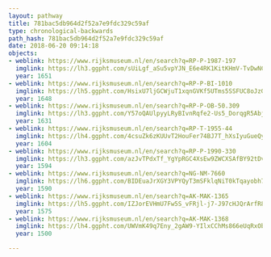 ```yaml
---
layout: pathway
title: 781bac5db964d2f52a7e9fdc329c59af
type: chronological-backwards
path_hash: 781bac5db964d2f52a7e9fdc329c59af
date: 2018-06-20 09:14:18
objects:
- weblink: https://www.rijksmuseum.nl/en/search?q=RP-P-1987-197
  imglink: https://lh3.ggpht.com/sUiLgf_aSu5vpYJN_E6e4RK1KitKHmV-TvDwNCOr3IHqHB-5PNt83aW3yrZG_SFq7OxoiqXE82CANgXdxKJGMo0_iQ=s200
  year: 1651
- weblink: https://www.rijksmuseum.nl/en/search?q=RP-P-BI-1010
  imglink: https://lh5.ggpht.com/HsixU7ljGCWjuT1xqnGVKf5UTms5SSFUC8oJzGXaH_Eh8BPpzspTC4cszhKMFVnsm_vHQ3FSmrhGRBQmbpyNNXr2lg=s200
  year: 1648
- weblink: https://www.rijksmuseum.nl/en/search?q=RP-P-OB-50.309
  imglink: https://lh3.ggpht.com/Y57oQAUlpyyLRyBIvnRqfe2-Us5_DorqgR5AbjCp99fPhOp8I2r7XyEuzJY6uYa3Oino6j7QkC8mP9vsw2Y_g1aSySo3=s200
  year: 1631
- weblink: https://www.rijksmuseum.nl/en/search?q=RP-T-1955-44
  imglink: https://lh4.ggpht.com/4csuZk6zKUUvT2HouFer74BJ7T_hXsIyuGueQyDtamNaT8QmlFv6rhS7soGD0kaIPTaDsFdA0gMY2CV8ZcjHll1vjtDF=s200
  year: 1604
- weblink: https://www.rijksmuseum.nl/en/search?q=RP-P-1990-330
  imglink: https://lh3.ggpht.com/azJvTPdxTf_YgYpRGC4XsEw9ZWCXSAfBY92tDvU8gzaRGO4IgYdVaBV175fxSGbxDkvCVx2BNYwwj3WgJbwAYu8fl4Q=s200
  year: 1594
- weblink: https://www.rijksmuseum.nl/en/search?q=NG-NM-7660
  imglink: https://lh6.ggpht.com/BIDEuaJrXGY3VPYQyT3mSFklqNiT0kTqayobh7qsxhttanbCtwESc2Ktk2W9E18w2Zlduv25MSZxFbZ-xmvXB22QZg=s200
  year: 1590
- weblink: https://www.rijksmuseum.nl/en/search?q=AK-MAK-1365
  imglink: https://lh5.ggpht.com/IZJorEVHmU7Fw5S_vFRjl-j7-J97cHJQrArfR8hvBMvIa9K-eJsr6-pYiSE2P8P7WFdUuegSl541A5fGkEEUqflisg=s200
  year: 1575
- weblink: https://www.rijksmuseum.nl/en/search?q=AK-MAK-1368
  imglink: https://lh4.ggpht.com/UWVmK49q7Eny_2gAW9-YIlxCChMs866eUqRxObj01HtbKjxtZNVFLC2EzUATiz8csat_sbd3zJHyg37ZyfaNKj5E0g=s200
  year: 1500

---
```

